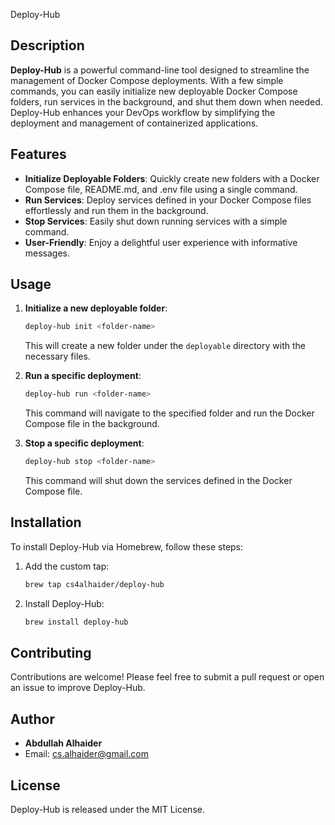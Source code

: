 Deploy-Hub

## Description

**Deploy-Hub** is a powerful command-line tool designed to streamline the management of Docker Compose deployments. With a few simple commands, you can easily initialize new deployable Docker Compose folders, run services in the background, and shut them down when needed. Deploy-Hub enhances your DevOps workflow by simplifying the deployment and management of containerized applications.

## Features

- **Initialize Deployable Folders**: Quickly create new folders with a Docker Compose file, README.md, and .env file using a single command.
- **Run Services**: Deploy services defined in your Docker Compose files effortlessly and run them in the background.
- **Stop Services**: Easily shut down running services with a simple command.
- **User-Friendly**: Enjoy a delightful user experience with informative messages.

## Usage

1. **Initialize a new deployable folder**:
    ```sh
    deploy-hub init <folder-name>
    ```
    This will create a new folder under the `deployable` directory with the necessary files.

2. **Run a specific deployment**:
    ```sh
    deploy-hub run <folder-name>
    ```
    This command will navigate to the specified folder and run the Docker Compose file in the background.

3. **Stop a specific deployment**:
    ```sh
    deploy-hub stop <folder-name>
    ```
    This command will shut down the services defined in the Docker Compose file.

## Installation

To install Deploy-Hub via Homebrew, follow these steps:

1. Add the custom tap:
    ```sh
    brew tap cs4alhaider/deploy-hub
    ```

2. Install Deploy-Hub:
    ```sh
    brew install deploy-hub
    ```

## Contributing

Contributions are welcome! Please feel free to submit a pull request or open an issue to improve Deploy-Hub.

## Author

- **Abdullah Alhaider**
- Email: [cs.alhaider@gmail.com](mailto:cs.alhaider@gmail.com)

## License

Deploy-Hub is released under the MIT License.
